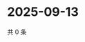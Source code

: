 # 2025-09-13

共 0 条

<!-- BEGIN ZHIHUVIDEO -->
<!-- 最后更新时间 Sat Sep 13 2025 04:12:01 GMT+0800 (China Standard Time) -->

<!-- END ZHIHUVIDEO -->
